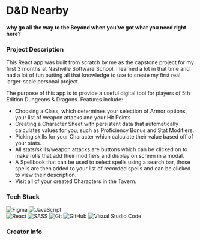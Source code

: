 # D&D Nearby
#### why go all the way to the Beyond when you've got what you need right here?

### Project Description
This React app was built from scratch by me as the capstone project for my first 3 months at Nashville Software School. I learned a lot in that time and had a lot of fun putting all that knowledge to use to create my first real larger-scale personal project.

The purpose of this app is to provide a useful digital tool for players of 5th Edition Dungeons & Dragons.
Features include:
* Choosing a Class, which determines your selection of Armor options, your list of weapon attacks and your Hit Points
* Creating a Character Sheet with persistent data that automatically calculates values for you, such as Proficiency Bonus and Stat Modifiers.
* Picking skills for your Character which calculate their value based off of your stats.
* All stats/skills/weapon attacks are buttons which can be clicked on to make rolls that add their modifiers and display on screen in a modal.
* A Spellbook that can be used to select spells using a search bar, those spells are then added to your list of recorded spells and can be clicked to view their description.
* Visit all of your created Characters in the Tavern.

### Tech Stack
![Figma](https://img.shields.io/badge/figma-%23F24E1E.svg?style=for-the-badge&logo=figma&logoColor=white)
![JavaScript](https://img.shields.io/badge/javascript-%23323330.svg?style=for-the-badge&logo=javascript&logoColor=%23F7DF1E)    
![React](https://img.shields.io/badge/react-%2320232a.svg?style=for-the-badge&logo=react&logoColor=%2361DAFB)
![SASS](https://img.shields.io/badge/SASS-hotpink.svg?style=for-the-badge&logo=SASS&logoColor=white)
![Git](https://img.shields.io/badge/git-%23F05033.svg?style=for-the-badge&logo=git&logoColor=white)
![GitHub](https://img.shields.io/badge/github-%23121011.svg?style=for-the-badge&logo=github&logoColor=white) 
![Visual Studio Code](https://img.shields.io/badge/Visual%20Studio%20Code-0078d7.svg?style=for-the-badge&logo=visual-studio-code&logoColor=white)

### Creator Info

